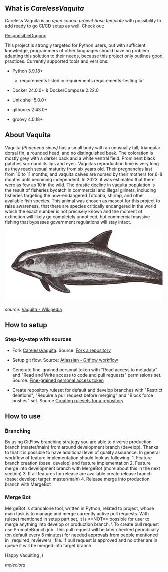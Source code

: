 <h2>What is <i>CarelessVaquita</i></h2>
Careless Vaquita is an <i>open source project base template</i> with possibility to add ready to go CI/CD setup as well. 
Check out:

[ResponsibleDugong](https://github.com/mcieciora/ResponsibleDugong)

This project is strongly targeted for Python users, but with sufficient knowledge, programmers of other languages should have no problem adapting this solution to their needs, because this project only outlines good practices.
Currently supported tools and versions:

- Python 3.9.18+ 
  - requirements listed in requirements.requirements-testing.txt

- Docker 24.0.0+ & DockerCompose 2.22.0

- Unix shell 5.0.0+

- githooks 2.43.0+

- groovy 4.0.18+

<h2>About Vaquita</h2>  
Vaquita <i>(Phocoena sinus)</i> has a small body with an unusually tall, triangular dorsal fin, a rounded head, and no distinguished beak. 
The coloration is mostly grey with a darker back and a white ventral field. Prominent black patches surround its lips and eyes. 
Vaquitas reproduction time is very long as they reach sexual maturity from six years old. 
Their pregnancies last from 10 to 11 months, and vaquita calves are nursed by their mothers for 6-8 months until becoming independent. 
In 2023, it was estimated that there were as few as 10 in the wild. 
The drastic decline in vaquita population is the result of fisheries bycatch in commercial and illegal gillnets, including fisheries targeting the now-endangered Totoaba, 
shrimp, and other available fish species.
This animal was chosen as mascot for this project to raise awareness, that there are species critically endangered in the world which the exact number is not precisely 
known and the moment of extinction will likely go completely unnoticed, but commercial massive fishing that bypasses government regulations will stay intact.

![vaquita.png](doc/vaquita.PNG)

<i>source:</i> [Vaquita - Wikipedia](https://en.wikipedia.org/wiki/Vaquita)

<h2>How to setup</h2>
<h3>Step-by-step with sources</h3>   

- Fork [CarelessVaquita](https://github.com/mcieciora/CarelessVaquita). Source: [Fork a repository](https://docs.github.com/en/pull-requests/collaborating-with-pull-requests/working-with-forks/fork-a-repo)

- Setup git flow. Source: [Atlassian - Gitflow workflow](https://www.atlassian.com/git/tutorials/comparing-workflows/gitflow-workflow)

- Generate fine-grained personal token with "Read access to metadata" and "Read and Write access to code and pull requests" permissions set. Source: [Fine-grained personal access token](https://github.com/settings/tokens?type=beta)

- Create repository ruleset for default and develop branches with "Restrict deletions", "Require a pull request before merging" and "Block force pushes" set. Source [Creating rulesets for a repository](https://docs.github.com/en/repositories/configuring-branches-and-merges-in-your-repository/managing-rulesets/creating-rulesets-for-a-repository)

<h2>How to use</h2>
<h3>Branching</h3>  
By using GitFlow branching strategy you are able to diverse production branch (master/main) from around development branch (develop).
Thanks to that it is possible to have additional level of quality assurance. In general workflow of feature implementation should look as following:
1. Feature branch creation (base: develop) and feature implementation
2. Feature merge into development branch with MergeBot (more about this in the next section)
3. If all features for release are available create release branch (base: develop; target: master/main)
4. Release merge into production branch with MergeBot

<h3>Merge Bot</h3>  
MergeBot is standalone tool, written in Python, related to project, whose main task is to manage and merge currently active pull requests. With ruleset mentioned in setup part set, it is **NOT** possible for user to merge anything into develop or production branch. \
To create pull request use PromoteBranch job. This pull request will be later checked periodically (on default every 5 minutes) for needed approvals from people mentioned in _required_reviewers_ file. If pull request is approved and no other are in queue it will be merged into target branch.


Happy Vaquiting ;)  

<i>mcieciora</i>
